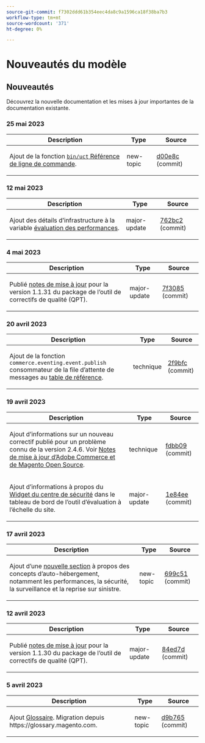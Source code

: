 ```yaml
---
source-git-commit: f7302ddd61b354eec4da8c9a1596ca18f38ba7b3
workflow-type: tm+mt
source-wordcount: '371'
ht-degree: 0%

---
```

# Nouveautés du modèle

## Nouveautés

Découvrez la nouvelle documentation et les mises à jour importantes de la documentation existante.

### 25 mai 2023

<table style="table-layout:auto;">
  <thead>
    <tr>
      <th>Description</th>
      <th>Type</th>
      <th>Source</th>
    </tr>
  </thead>
  <tbody>
    <tr>
      <td><p>Ajout de la fonction <a href="https://experienceleague.adobe.com/docs/commerce-operations/reference/uct.html"><code class="language-plaintext highlighter-rouge">bin/uct</code> Référence de ligne de commande</a>.</p>
</td>
      <td>new-topic</td>
      <td><a href="https://github.com/AdobeDocs/commerce-operations.en/commit/d00e8cb4ebce9cbda0218ef75f44d2ff0ec45bad">d00e8c</a> (commit)</td>
    </tr>
  </tbody>
</table>

### 12 mai 2023

<table style="table-layout:auto;">
  <thead>
    <tr>
      <th>Description</th>
      <th>Type</th>
      <th>Source</th>
    </tr>
  </thead>
  <tbody>
    <tr>
      <td><p>Ajout des détails d’infrastructure à la variable <a href="https://experienceleague.adobe.com/docs/commerce-operations/implementation-playbook/infrastructure/performance/benchmarks.html">évaluation des performances</a>.</p>
</td>
      <td>major-update</td>
      <td><a href="https://github.com/AdobeDocs/commerce-operations.en/commit/762bc2b9bdd19d92707525044a4178b6e89e4a3d">762bc2</a> (commit)</td>
    </tr>
  </tbody>
</table>

### 4 mai 2023

<table style="table-layout:auto;">
  <thead>
    <tr>
      <th>Description</th>
      <th>Type</th>
      <th>Source</th>
    </tr>
  </thead>
  <tbody>
    <tr>
      <td><p>Publié <a href="https://experienceleague.adobe.com/docs/commerce-operations/tools/quality-patches-tool/release-notes.html">notes de mise à jour</a> pour la version 1.1.31 du package de l’outil de correctifs de qualité (QPT).</p>
</td>
      <td>major-update</td>
      <td><a href="https://github.com/AdobeDocs/commerce-operations.en/commit/7f30857b612d027dfce26fac1f947006f28ecfa6">7f3085</a> (commit)</td>
    </tr>
  </tbody>
</table><!-- date_group -->

### 20 avril 2023

<table style="table-layout:auto;">
  <thead>
    <tr>
      <th>Description</th>
      <th>Type</th>
      <th>Source</th>
    </tr>
  </thead>
  <tbody>
    <tr>
      <td><p>Ajout de la fonction <code class="language-plaintext highlighter-rouge">commerce.eventing.event.publish</code> consommateur de la file d’attente de messages au <a href="https://experienceleague.adobe.com/docs/commerce-operations/configuration-guide/message-queues/consumers.html">table de référence</a>.</p>
</td>
      <td>technique</td>
      <td><a href="https://github.com/AdobeDocs/commerce-operations.en/commit/2f9bfcf9a8232cbe659062a9b1bc88eda3d9158c">2f9bfc</a> (commit)</td>
    </tr>
  </tbody>
</table>

### 19 avril 2023

<table style="table-layout:auto;">
  <thead>
    <tr>
      <th>Description</th>
      <th>Type</th>
      <th>Source</th>
    </tr>
  </thead>
  <tbody>
    <tr>
      <td><p>Ajout d’informations sur un nouveau correctif publié pour un problème connu de la version 2.4.6. Voir <a href="https://experienceleague.adobe.com/docs/commerce-operations/release/notes/overview.html">Notes de mise à jour d’Adobe Commerce et de Magento Open Source</a>.</p>
</td>
      <td>technique</td>
      <td><a href="https://github.com/AdobeDocs/commerce-operations.en/commit/fdbb0959b615689eba3068bc93c4c9876c7a7972">fdbb09</a> (commit)</td>
    </tr>
    <tr>
      <td><p>Ajout d’informations à propos du <a href="https://experienceleague.adobe.com/docs/commerce-operations/tools/site-wide-analysis-tool/dashboard.html">Widget du centre de sécurité</a> dans le tableau de bord de l’outil d’évaluation à l’échelle du site.</p>
</td>
      <td>major-update</td>
      <td><a href="https://github.com/AdobeDocs/commerce-operations.en/commit/1e84ee6db07ec9080971de22a24fe8a7d8705916">1e84ee</a> (commit)</td>
    </tr>
  </tbody>
</table>

### 17 avril 2023

<table style="table-layout:auto;">
  <thead>
    <tr>
      <th>Description</th>
      <th>Type</th>
      <th>Source</th>
    </tr>
  </thead>
  <tbody>
    <tr>
      <td><p>Ajout d’une <a href="https://experienceleague.adobe.com/docs/commerce-operations/implementation-playbook/infrastructure/self-hosting/overview.html">nouvelle section</a> à propos des concepts d’auto-hébergement, notamment les performances, la sécurité, la surveillance et la reprise sur sinistre.</p>
</td>
      <td>new-topic</td>
      <td><a href="https://github.com/AdobeDocs/commerce-operations.en/commit/699c512de9c6d28ba354f02b4db76975eb5410a9">699c51</a> (commit)</td>
    </tr>
  </tbody>
</table>

### 12 avril 2023

<table style="table-layout:auto;">
  <thead>
    <tr>
      <th>Description</th>
      <th>Type</th>
      <th>Source</th>
    </tr>
  </thead>
  <tbody>
    <tr>
      <td><p>Publié <a href="https://experienceleague.adobe.com/docs/commerce-operations/tools/quality-patches-tool/release-notes.html">notes de mise à jour</a> pour la version 1.1.30 du package de l’outil de correctifs de qualité (QPT).</p>
</td>
      <td>major-update</td>
      <td><a href="https://github.com/AdobeDocs/commerce-operations.en/commit/84ed7dd2c24eef437d6719d9758da43423347eeb">84ed7d</a> (commit)</td>
    </tr>
  </tbody>
</table>

### 5 avril 2023

<table style="table-layout:auto;">
  <thead>
    <tr>
      <th>Description</th>
      <th>Type</th>
      <th>Source</th>
    </tr>
  </thead>
  <tbody>
    <tr>
      <td><p>Ajout <a href="https://experienceleague.adobe.com/docs/commerce-operations/operational-playbook/glossary.html">Glossaire</a>. Migration depuis https://glossary.magento.com.</p>
</td>
      <td>new-topic</td>
      <td><a href="https://github.com/AdobeDocs/commerce-operations.en/commit/d9b7659e5d4c3770956f0c2a96e5c97a3dc2af19">d9b765</a> (commit)</td>
    </tr>
  </tbody>
</table><!-- date_group --><!-- month_group --><!-- year_group -->
